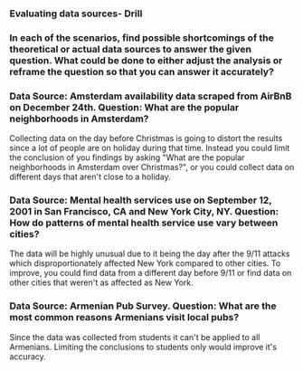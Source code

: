 ### Evaluating data sources- Drill
### In each of the scenarios, find possible shortcomings of the theoretical or actual data sources to answer the given question. What could be done to either adjust the analysis or reframe the question so that you can answer it accurately?

### Data Source: Amsterdam availability data scraped from AirBnB on December 24th. Question: What are the popular neighborhoods in Amsterdam?
Collecting data on the day before Christmas is going to distort the results since a lot of people are on holiday during that time. Instead you could limit the conclusion of you findings by asking "What are the popular neighborhoods in Amsterdam over Christmas?", or you could collect data on different days that aren't close to a holiday. 

### Data Source: Mental health services use on September 12, 2001 in San Francisco, CA and New York City, NY. Question: How do patterns of mental health service use vary between cities?
The data will be highly unusual due to it being the day after the 9/11 attacks which disproportionately affected New York compared to other cities. To improve, you could find data from a different day before 9/11 or find data on other cities that weren't as affected  as New York. 

### Data Source: Armenian Pub Survey. Question: What are the most common reasons Armenians visit local pubs?
Since the data was collected from students it can't be applied to all Armenians. Limiting the conclusions to students only would improve it's accuracy. 

